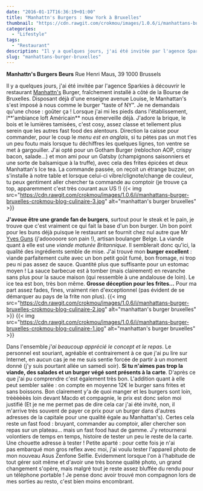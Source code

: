 ```yaml
---
date: "2016-01-17T16:36:19+01:00"
title: "Manhattn's Burgers : New York à Bruxelles"
thumbnail: "https://cdn.rawgit.com/crokmou/images/1.0.6/i/manhattans-burger-bruxelles-crokmou-blog-culinaire.jpg"
categories:
  - "Lifestyle"
tags:
  - "Restaurant"
description: "Il y a quelques jours, j'ai été invitée par l'agence Sparkies à découvrir le restaurant Manhattan's Burger, fraîchement installé à côté de la Bourse... "
slug: "manhattans-burger-bruxelles"
---
```


**Manhattn's Burgers Beurs** Rue Henri Maus, 39 1000 Brussels

Il y a quelques jours, j'ai été invitée par l'agence Sparkies à découvrir le restaurant [Manhattn's](http://manhattns.com/) Burger, fraîchement installé à côté de la Bourse de Bruxelles. Disposant déjà d'une enseigne avenue Louise, le Manhattan's s'est imposé à nous comme le burger "taste of NY". Je ne demandais qu'une chose : goûter ça ! Lorsque j'ai mi les pieds dans l'établissement, l**'ambiance loft Américain** nous émerveille déjà. J'adore la brique, le bois et le lumières tamisées, c'est cosy, assez classe et tellement plus serein que les autres fast food des alentours. Direction la caisse pour commander, pour le coup le _menu est en anglais_, si tu pètes pas un mot t'es un peu foutu mais lorsque tu déchiffres les quelques lignes, ton ventre se met à gargouiller. J'ai opté pour un Gotham Burger (reblochon AOP, crispy bacon, salade...) et mon ami pour un Gatsby (champignons saisonniers et une sorte de balsamique à la truffe), avec cela des frites épicées et deux Manhattan's Ice tea. La commande passée, on reçoit un étrange buzzer, on s'installe à notre table et lorsque celui-ci vibre/clignote/change de couleur, tu peux gentiment aller chercher ta commande au comptoir (je trouve ça top, apparemment c'est très courant aux US !) {{< img src="https://cdn.rawgit.com/crokmou/images/1.0.6/i/manhattans-burger-bruxelles-crokmou-blog-culinaire-3.jpg" alt="manhattan's burger bruxelles" >}}

**J'avoue être une grande fan de burgers**, surtout pour le steak et le pain, je trouve que c'est vraiment ce qui fait la base d'un bon burger. Un bon point pour les buns déjà puisque le restaurant se fournit chez nul autre que Mr [Yves Guns](http://www.yvesguns.be/) (j'adooooore son pain !), artisan boulanger Belge. La viande quant à elle est une _viande maturée Britannique_. Il semblerait donc qu'ici, la qualité des ingrédients semble de mise. J'ai trouvé mon **burger excellent** : viande parfaitement cuite avec un bon petit goût fumé, bon fromage, ni trop peu ni pas assez de sauce. Quantité plus que suffisante pour un estomac moyen ! La sauce barbecue est à tomber (mais clairement) en revanche sans plus pour la sauce maison (qui ressemble à une andalouse de loin). Le ice tea est bon, très bon même. **Grosse déception pour les frites...** Pour ma part assez fades, fines, vraiment rien d'exceptionnel (pas évident de se démarquer au pays de la frite non plus). {{< img src="https://cdn.rawgit.com/crokmou/images/1.0.6/i/manhattans-burger-bruxelles-crokmou-blog-culinaire-2.jpg" alt="manhattan's burger bruxelles" >}} {{< img src="https://cdn.rawgit.com/crokmou/images/1.0.6/i/manhattans-burger-bruxelles-crokmou-blog-culinaire-1.jpg" alt="manhattan's burger bruxelles" >}}

Dans l'ensemble _j'ai beaucoup apprécié le concept et le repas_. Le personnel est souriant, agréable et contrairement à ce que j'ai pu lire sur Internet, en aucun cas je ne me suis sentie forcée de partir à un moment donné (j'y suis pourtant allée un samedi soir). **Si tu n'aimes pas trop la viande, des salades et un burger végé sont présents à la carte**. D'après ce que j'ai pu comprendre c'est également très bon. L'addition quant à elle peut sembler salée : on compte en moyenne 12€ le burger sans frites et sans boissons. Bon clairement y'a de quoi manger et les burgers sont loin, trèèèèèès loin devant Macdo et compagnie, le prix est donc selon moi justifié (Et je ne me permet pas de dire cela car j'ai été invité, non, il m'arrive très souvent de payer ce prix pour un burger dans d'autres adresses de la capitale pour une qualité égale au Manhattan's). Certes cela reste un fast food : bruyant, commander au comptoir, aller chercher son repas sur un plateau... mais un fast food haut de gamme. J'y retournerai volontiers de temps en temps, histoire de tester un peu le reste de la carte. Une chouette adresse à tester ! Petite aparté : pour cette fois je n'ai pas embarqué mon gros reflex avec moi, j'ai voulu tester l'appareil photo de mon nouveau Asus Zenfone Selfie. Evidemment lorsque l'on à l'habitude de tout gérer soit même et d'avoir une très bonne qualité photo, un grand changement s'opère, mais malgré tout je reste assez bluffée du rendu pour un téléphone portable ! Je pense donc avoir trouvé mon compagnon lors de mes sorties au resto, c'est bien moins encombrant.